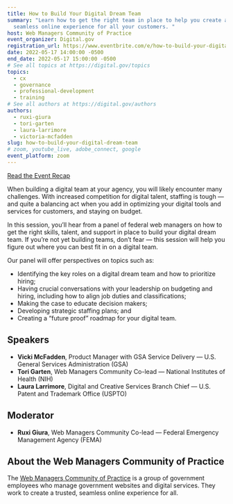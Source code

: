 ```yaml
---
title: How to Build Your Digital Dream Team
summary: "Learn how to get the right team in place to help you create a trusted,
  seamless online experience for all your customers. "
host: Web Managers Community of Practice
event_organizer: Digital.gov
registration_url: https://www.eventbrite.com/e/how-to-build-your-digital-dream-team-tickets-333717627407
date: 2022-05-17 14:00:00 -0500
end_date: 2022-05-17 15:00:00 -0500
# See all topics at https://digital.gov/topics
topics:
  - cx
  - governance
  - professional-development
  - training
# See all authors at https://digital.gov/authors
authors:
  - ruxi-giura
  - tori-garten
  - laura-larrimore
  - victoria-mcfadden
slug: how-to-build-your-digital-dream-team
# zoom, youtube_live, adobe_connect, google
event_platform: zoom
---
```


[Read the Event Recap](https://digital.gov/2022/08/01/webinar-recap-how-to-build-your-digital-dream-team/)

When building a digital team at your agency, you will likely encounter many challenges. With increased competition for digital talent, staffing is tough —and quite a balancing act when you add in optimizing your digital tools and services for customers, and staying on budget.

In this session, you’ll hear from a panel of federal web managers on how to get the right skills, talent, and support in place to build your digital dream team. If you’re not yet building teams, don’t fear — this session will help you figure out where you can best fit in on a digital team. 

Our panel will offer perspectives on topics such as:

* Identifying the key roles on a digital dream team and how to prioritize hiring;
* Having crucial conversations with your leadership on budgeting and hiring, including how to align job duties and classifications;
* Making the case to educate decision makers;
* Developing strategic staffing plans; and
* Creating a “future proof” roadmap for your digital team.

## Speakers

* **Vicki McFadden**, Product Manager with GSA Service Delivery — U.S. General Services Administration (GSA) 
* **Tori Garten**, Web Managers Community Co-lead — National Institutes of Health (NIH) 
* **Laura Larrimore**, Digital and Creative Services Branch Chief — U.S. Patent and Trademark Office (USPTO)

## Moderator

* **Ruxi Giura**, Web Managers Community Co-lead — Federal Emergency Management Agency (FEMA)

## About the Web Managers Community of Practice

The [Web Managers Community of Practice](https://digital.gov/communities/web-content-managers/) is a group of government employees who manage government websites and digital services. They work to create a trusted, seamless online experience for all.
